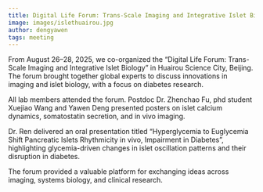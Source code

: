 ```yaml
---
title: Digital Life Forum: Trans-Scale Imaging and Integrative Islet Biology
image: images/islethuairou.jpg
author: dengyawen
tags: meeting 
---
```


From August 26–28, 2025, we co-organized the “Digital Life Forum: Trans-Scale Imaging and Integrative Islet Biology” in Huairou Science City, Beijing. The forum brought together global experts to discuss innovations in imaging and islet biology, with a focus on diabetes research.

All lab members attended the forum. Postdoc Dr. Zhenchao Fu, phd student Xuejiao Wang and Yawen Deng presented posters on islet calcium dynamics, somatostatin secretion, and in vivo imaging.

Dr. Ren delivered an oral presentation titled “Hyperglycemia to Euglycemia Shift Pancreatic Islets Rhythmicity in vivo, Impairment in Diabetes”, highlighting glycemia-driven changes in islet oscillation patterns and their disruption in diabetes.

The forum provided a valuable platform for exchanging ideas across imaging, systems biology, and clinical research.

